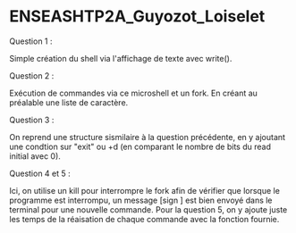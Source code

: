 # ENSEASHTP2A_Guyozot_Loiselet


Question 1 :

Simple création du shell via l'affichage de texte avec write().

Question 2 :

Exécution de commandes via ce microshell et un fork. En créant au préalable une liste de caractère.

Question 3 :

On reprend une structure sismilaire à la question précédente, en y ajoutant une condtion sur "exit" ou <ctrl>+d (en comparant le nombre de bits du read initial avec 0).

Question 4 et 5 :

Ici, on utilise un kill pour interrompre le fork afin de vérifier que lorsque le programme est interrompu, un message [sign ] est bien envoyé dans le terminal pour une nouvelle commande.
Pour la question 5, on y ajoute juste les temps de la réaisation de chaque commande avec la fonction fournie.

